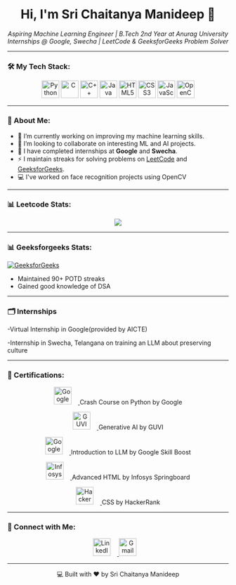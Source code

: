 <h1 align="center">Hi, I'm Sri Chaitanya Manideep 👋</h1>

<p align="center">
  <i>Aspiring Machine Learning Engineer | B.Tech 2nd Year at Anurag University</i><br>
  <i>Internships @ Google, Swecha | LeetCode & GeeksforGeeks Problem Solver</i>
</p>

---

### 🛠️ My Tech Stack:
<p align="center">
  <img src="https://cdn.jsdelivr.net/gh/devicons/devicon/icons/python/python-original.svg" height="40" alt="Python" />
  <img src="https://cdn.jsdelivr.net/gh/devicons/devicon/icons/c/c-original.svg" height="40" alt="C"/>
  <img src="https://cdn.jsdelivr.net/gh/devicons/devicon/icons/cplusplus/cplusplus-original.svg" height="40" alt="C++"/>
  <img src="https://cdn.jsdelivr.net/gh/devicons/devicon/icons/java/java-original.svg" height="40" alt="Java"/>
  <img src="https://cdn.jsdelivr.net/gh/devicons/devicon/icons/html5/html5-original.svg" height="40" alt="HTML5"/>
  <img src="https://cdn.jsdelivr.net/gh/devicons/devicon/icons/css3/css3-original.svg" height="40" alt="CSS3"/>
  <img src="https://cdn.jsdelivr.net/gh/devicons/devicon/icons/javascript/javascript-original.svg" height="40" alt="JavaScript"/>
  <img src="https://cdn.jsdelivr.net/gh/devicons/devicon/icons/opencv/opencv-original.svg" height="40" alt="OpenCV"/>
</p>

---

### 🌟 About Me:
- 🔭 I’m currently working on improving my machine learning skills.
- 👯 I’m looking to collaborate on interesting ML and AI projects.
- 🏅 I have completed internships at **Google** and **Swecha**.
- ⚡ I maintain streaks for solving problems on [LeetCode](https://leetcode.com/) and [GeeksforGeeks](https://www.geeksforgeeks.org/).
- 💻 I've worked on face recognition projects using OpenCV
---

### 📊 Leetcode Stats:
<div align="center">
  <img src="https://leetcard.jacoblin.cool/chaitu_1702?ext=heatmap" />
</div>

---
### 📊 Geeksforgeeks Stats:
[![GeeksforGeeks](https://img.shields.io/badge/GeeksforGeeks-Profile-brightgreen)](https://auth.geeksforgeeks.org/user/tsrichaitanz9ja/profile)

- Maintained 90+ POTD streaks
- Gained good knowledge of DSA
---
### 🗂 Internships
-Virtual Internship in Google(provided by AICTE)

-Internship in Swecha, Telangana on training an LLM about preserving culture

---
### 🧾 Certifications:

<p align="center">
  <a href="https://www.coursera.org/account/accomplishments/verify/AVG8BPQRVN6Z" target="_blank">
    <img src="https://upload.wikimedia.org/wikipedia/commons/9/99/Google_logo_2015.svg" height="40" alt="Google" style="margin-right: 15px;"/>
  </a>
  <span>Crash Course on Python by Google</span>
</p>

<p align="center">
  <a href="https://www.guvi.in/verify-certificate?id=74918SwFj84Lg38y20" target="_blank">
    <img src="https://www.guvi.in/favicon.ico" height="40" alt="GUVI" style="margin-right: 15px;"/>
  </a>
  <span>Generative AI by GUVI</span>
</p>

<p align="center">
  <a href="https://www.cloudskillsboost.google/public_profiles/d27c1b92-d4d2-4849-a4f0-cff46dbc1592/badges/9357836?utm_medium=social&utm_source=linkedin&utm_campaign=ql-social-share" target="_blank">
    <img src="https://upload.wikimedia.org/wikipedia/commons/9/99/Google_logo_2015.svg" height="40" alt="Google" style="margin-right: 15px;"/>
  </a>
  <span>Introduction to LLM by Google Skill Boost</span>
</p>

<p align="center">
  <a href="YOUR_CREDENTIAL_ID_LINK_FOR_INFOSYS" target="_blank">
    <img src="https://www.infosys.com/favicon.ico" height="40" alt="Infosys" style="margin-right: 15px;"/>
  </a>
  <span>Advanced HTML by Infosys Springboard</span>
</p>

<p align="center">
  <a href="https://www.hackerrank.com/certificates/5b62fbd616fc" target="_blank">
    <img src="https://upload.wikimedia.org/wikipedia/en/thumb/0/05/HackerRank_logo.svg/512px-HackerRank_logo.svg.png" height="40" alt="HackerRank" style="margin-right: 15px;"/>
  </a>
  <span>CSS by HackerRank</span>
</p>

---
### 🔗 Connect with Me:
<p align="center">
  <a href="https://www.linkedin.com/in/sri-chaitanya-manideep/" target="_blank">
    <img src="https://cdn.jsdelivr.net/gh/devicons/devicon/icons/linkedin/linkedin-original.svg" height="40" alt="LinkedIn" style="margin-right: 15px;"/> <!-- Adding right margin -->
  </a>
  <a href="mailto:tsrichaitanyamanideep@gmail.com" target="_blank">
    <img src="https://cdn.jsdelivr.net/gh/devicons/devicon/icons/google/google-original.svg" height="40" alt="Gmail" style="margin-right: 15px;"/> <!-- Adding right margin -->
  </a>


---

<p align="center">💻 Built with ❤️ by Sri Chaitanya Manideep</p>




